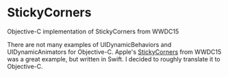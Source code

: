# StickyCorners
Objective-C implementation of StickyCorners from WWDC15

There are not many examples of UIDynamicBehaviors and UIDynamicAnimators for Objective-C.  Apple's [StickyCorners](https://developer.apple.com/library/prerelease/ios/samplecode/StickyCorners/Introduction/Intro.html) from WWDC15 was a great example, but written in Swift.  I decided to roughly translate it to Objective-C.
